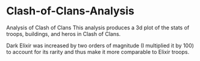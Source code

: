 # Clash-of-Clans-Analysis
Analysis of Clash of Clans
This analysis produces a 3d plot of the stats of troops, buildings, and heros in Clash of Clans.

Dark Elixir was increased by two orders of magnitude (I multiplied it by 100) to account for its rarity and thus make it more comparable to Elixir troops.


